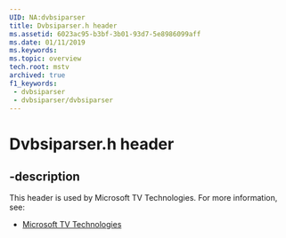 ```yaml
---
UID: NA:dvbsiparser
title: Dvbsiparser.h header
ms.assetid: 6023ac95-b3bf-3b01-93d7-5e8986099aff
ms.date: 01/11/2019
ms.keywords: 
ms.topic: overview
tech.root: mstv
archived: true
f1_keywords:
 - dvbsiparser
 - dvbsiparser/dvbsiparser
---
```


# Dvbsiparser.h header


## -description

This header is used by Microsoft TV Technologies. For more information, see:

- [Microsoft TV Technologies](https://learn.microsoft.com/previous-versions/windows/desktop/mstv/microsoft-tv-technologies-portal)

